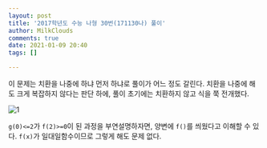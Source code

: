 ```yaml
---
layout: post
title: '2017학년도 수능 나형 30번(171130나) 풀이'
author: MilkClouds
comments: true
date: 2021-01-09 20:40
tags: []

---
```



이 문제는 치환을 나중에 하냐 먼저 하냐로 풀이가 어느 정도 갈린다. 치환을 나중에 해도 크게 복잡하지 않다는 판단 하에, 풀이 초기에는 치환하지 않고 식을 쭉 전개했다.  

![1](/files/math/171130나.jpg)

`g(0)<=2`가 `f(2)>=0`이 된 과정을 부연설명하자면, 양변에 `f()`를 씌웠다고 이해할 수 있다. `f(x)`가 일대일함수이므로 그렇게 해도 문제 없다.  

